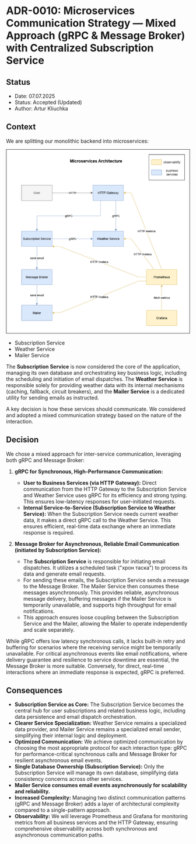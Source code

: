# ADR-0010: Microservices Communication Strategy — Mixed Approach (gRPC & Message Broker) with Centralized Subscription Service

## Status

- Date: 07.07.2025
- Status: Accepted (Updated)
- Author: Artur Kliuchka

## Context

We are splitting our monolithic backend into microservices:

![img.png](./0010-microservices.png)

- Subscription Service
- Weather Service
- Mailer Service

The **Subscription Service** is now considered the core of the application, managing its own database and orchestrating key business logic, including the scheduling and initiation of email dispatches. The **Weather Service** is responsible solely for providing weather data with its internal mechanisms (caching, fallback, circuit breakers), and the **Mailer Service** is a dedicated utility for sending emails as instructed.

A key decision is how these services should communicate. We considered and adopted a mixed communication strategy based on the nature of the interaction.

## Decision

We chose a mixed approach for inter-service communication, leveraging both gRPC and Message Broker:

1.  **gRPC for Synchronous, High-Performance Communication:**
    * **User to Business Services (via HTTP Gateway):** Direct communication from the HTTP Gateway to the Subscription Service and Weather Service uses gRPC for its efficiency and strong typing. This ensures low-latency responses for user-initiated requests.
    * **Internal Service-to-Service (Subscription Service to Weather Service):** When the Subscription Service needs current weather data, it makes a direct gRPC call to the Weather Service. This ensures efficient, real-time data exchange where an immediate response is required.

2.  **Message Broker for Asynchronous, Reliable Email Communication (initiated by Subscription Service):**
    * The **Subscription Service** is responsible for initiating email dispatches. It utilizes a scheduled task ("хрон таска") to process its data and generate email requests.
    * For sending these emails, the Subscription Service sends a message to the Message Broker. The Mailer Service then consumes these messages asynchronously. This provides reliable, asynchronous message delivery, buffering messages if the Mailer Service is temporarily unavailable, and supports high throughput for email notifications.
    * This approach ensures loose coupling between the Subscription Service and the Mailer, allowing the Mailer to operate independently and scale separately.

While gRPC offers low latency synchronous calls, it lacks built-in retry and buffering for scenarios where the receiving service might be temporarily unavailable. For critical asynchronous events like email notifications, where delivery guarantee and resilience to service downtime are essential, the Message Broker is more suitable. Conversely, for direct, real-time interactions where an immediate response is expected, gRPC is preferred.

## Consequences

-   **Subscription Service as Core:** The Subscription Service becomes the central hub for user subscriptions and related business logic, including data persistence and email dispatch orchestration.
-   **Clearer Service Specialization:** Weather Service remains a specialized data provider, and Mailer Service remains a specialized email sender, simplifying their internal logic and deployment.
-   **Optimized Communication:** We achieve optimized communication by choosing the most appropriate protocol for each interaction type: gRPC for performance-critical synchronous calls and Message Broker for resilient asynchronous email events.
-   **Single Database Ownership (Subscription Service):** Only the Subscription Service will manage its own database, simplifying data consistency concerns across other services.
-   **Mailer Service consumes email events asynchronously for scalability and reliability.**
-   **Increased Complexity:** Managing two distinct communication patterns (gRPC and Message Broker) adds a layer of architectural complexity compared to a single-pattern approach.
-   **Observability:** We will leverage Prometheus and Grafana for monitoring metrics from all business services and the HTTP Gateway, ensuring comprehensive observability across both synchronous and asynchronous communication paths.